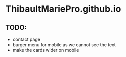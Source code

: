 # ThibaultMariePro.github.io

## TODO:
- contact page
- burger menu for mobile as we cannot see the text 
- make the cards wider on mobile